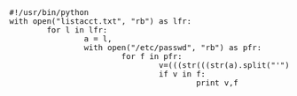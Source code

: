 <pre>
#!/usr/bin/python
with open("listacct.txt", "rb") as lfr:
        for l in lfr:
                a = l,
                with open("/etc/passwd", "rb") as pfr:
                        for f in pfr:
                                v=(((str(((str(a).split("'")))[1]).split("\\")))[0])
                                if v in f:
                                        print v,f
</pre>
